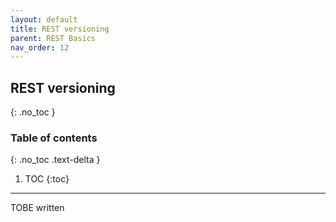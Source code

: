 ```yaml
---
layout: default
title: REST versioning
parent: REST Basics
nav_order: 12
---
```


## REST versioning
{: .no_toc }

### Table of contents
{: .no_toc .text-delta }

1. TOC
{:toc}

---

TOBE written
